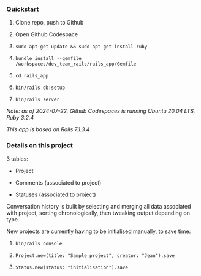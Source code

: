 
### Quickstart

1. Clone repo, push to Github

2. Open Github Codespace

3. `sudo apt-get update && sudo apt-get install ruby`

4. `bundle install --gemfile /workspaces/dev_team_rails/rails_app/Gemfile`

5. `cd rails_app`

6. `bin/rails db:setup`

7. `bin/rails server`

*Note: as of 2024-07-22, Github Codespaces is running Ubuntu 20.04 LTS, Ruby 3.2.4*

*This app is based on Rails 7.1.3.4*


###  Details on this project

3 tables:

- Project

- Comments (associated to project)

- Statuses (associated to project)

Conversation history is built by selecting and merging all data
associated with project, sorting chronologically, then tweaking output
depending on type.

New projects are currently having to be initialised manually, to save time:

1. `bin/rails console`

2. `Project.new(title: "Sample project", creator: "Jean").save`

3. `Status.new(status: "initialisation").save`
